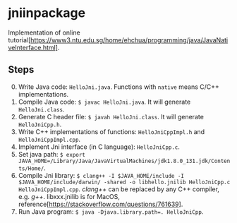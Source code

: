 # jniinpackage
Implementation of online tutorial[https://www3.ntu.edu.sg/home/ehchua/programming/java/JavaNativeInterface.html].

## Steps
0. Write Java code: `HelloJni.java`. Functions with `native` means C/C++ implementations.
0. Compile Java code: `$ javac HelloJni.java`.  It will generate `HelloJni.class`.
0. Generate C header file: `$ javah HelloJni.class`.  It will generate `HelloJniCpp.h`.
0. Write C++ implementations of functions: `HelloJniCppImpl.h` and `HelloJniCppImpl.cpp`.
0. Implement Jni interface (in C language): `HelloJniCpp.c`.
0. Set java path: `$ export JAVA_HOME=/Library/Java/JavaVirtualMachines/jdk1.8.0_131.jdk/Contents/Home/`.
0. Compile Jni library: `$ clang++ -I $JAVA_HOME/include -I $JAVA_HOME/include/darwin/ -shared -o libhello.jnilib HelloJniCpp.c HelloJniCppImpl.cpp`.  _clang++_ can be replaced by any C++ compiler, e.g. _g++_.  libxxx.jnilib is for MacOS, reference[https://stackoverflow.com/questions/761639].
0. Run Java program: `$ java -Djava.library.path=. HelloJniCpp`.
